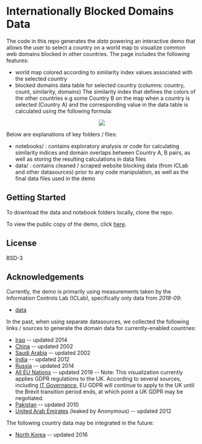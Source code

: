 # Internationally Blocked Domains Data
The code in this repo generates the *data* powering an interactive demo that allows the user to select a country on a world map to visualize common web domains blocked in other countries. The page includes the following features:
- world map colored according to similarity index values associated with the selected country
- blocked domains data table for selected country (columns: country, count, similarity, domains)
The similarity index that defines the colors of the other countries e.g some Country B on the map when a country is selected (Country A) and the corresponding value in the data table is calculated using the following formula:
<p align = "center"><img src="https://render.githubusercontent.com/render/math?math=\frac{\text{number of unique common blocked domains in Country A AND Country B}}{\text{total number of unique domains blocked by Country A OR Country B}}"></p>

Below are explanations of key folders / files:
- notebooks/ : contains exploratory analysis or code for calculating similarity indices and domain overlaps between Country A, B pairs, as well as storing the resulting calculations in data files
- data/ : contains cleaned / scraped website blocking data (from ICLab and other datasources) prior to any code manipulation, as well as the final data files used in the demo

## Getting Started
To download the data and notebook folders locally, clone the repo.

To view the public copy of the demo, click [here](https://pair-interoperability-demo.herokuapp.com/).

## License
BSD-3

## Acknowledgements
Currently, the demo is primarily using measurements taken by the Information Controls Lab (ICLab), specifically only data from *2018-09*:
- [data](https://iclab.org/post/iclab_data/)

In the past, when using separate datasources, we collected the following links / sources to generate the domain data for currently-enabled countries:
- [Iraq](https://www.theregister.co.uk/2014/07/01/revealed_the_great_firewall_of_iraq/) -- updated 2014
- [China](https://cyber.harvard.edu/filtering/china/) -- updated 2002
- [Saudi Arabia](https://cyber.harvard.edu/filtering/saudiarabia/) -- updated 2002
- [India](https://www.medianama.com/2012/05/223-isp-wise-list-of-blocked-sites-indiablocks/) -- updated 2012
- [Russia](https://web.archive.org/web/20140710063312/http://www.antizapret.info/) -- updated 2014
- [All EU Nations](https://data.verifiedjoseph.com/dataset/websites-not-available-eu-gdpr) -- updated 2019
-- Note: This visualization currently applies GDPR regulations to the UK. According to several sources, including [IT Governance](https://www.itgovernance.co.uk/eu-gdpr-uk-dpa-2018-uk-gdpr), EU GDPR will continue to apply to the UK until the Brexit transition period ends, at which point a UK GDPR may be negotiated.
- [Pakistan](https://propakistani.pk/wp-content/uploads/2010/05/blocked.html) -- updated 2010
- [United Arab Emirates](https://pastehtml.com/view/c3321xhl7.rtxt) (leaked by Anonymous) -- updated 2012

The following country data may be integrated in the future:
- [North Korea](https://www.npr.org/sections/thetwo-way/2016/09/21/494902997/north-korea-accidentally-reveals-it-only-has-28-websites) -- updated 2016
